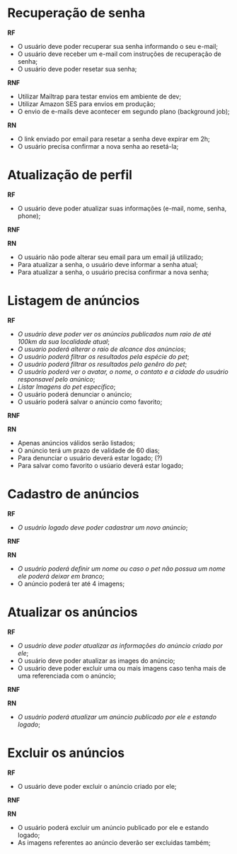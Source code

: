# Recuperação de senha

**RF**

- O usuário deve poder recuperar sua senha informando o seu e-mail;
- O usuário deve receber um e-mail com instruções de recuperação de senha;
- O usuário deve poder resetar sua senha;

**RNF**

- Utilizar Mailtrap para testar envios em ambiente de dev;
- Utilizar Amazon SES para envios em produção;
- O envio de e-mails deve acontecer em segundo plano (background job);


**RN**

- O link enviado por email para resetar a senha deve expirar em 2h;
- O usuário precisa confirmar a nova senha ao resetá-la;

# Atualização de perfil

**RF**

- O usuário deve poder atualizar suas informações (e-mail, nome, senha, phone);

**RNF**

**RN**

- O usuário não pode alterar seu email para um email já utilizado;
- Para atualizar a senha, o usuário deve informar a senha atual;
- Para atualizar a senha, o usuário precisa confirmar a nova senha;

# Listagem de anúncios

**RF**

- _O usuário deve poder ver os anúncios publicados num raio de até 100km da sua localidade atual_;
- _O usuario poderá alterar o raio de alcance dos anúncios_;
- _O usuário poderá filtrar os resultados pela espécie do pet_;
- _O usuário poderá filtrar os resultados pelo genêro do pet_; 
- _O usuário poderá ver o avatar, o nome, o contato e a cidade do usuário responsavel pelo anúnico_;
- _Listar Imagens do pet especifico_;
- O usuário poderá denunciar o anúncio;
- O usuário poderá salvar o anúncio como favorito;

**RNF**

**RN**
- Apenas anúncios válidos serão listados;
- O anúncio terá um prazo de validade de 60 dias;
- Para denunciar o usuário deverá estar logado; (?)
- Para salvar como favorito o usúario deverá estar logado;


# Cadastro de anúncios

**RF**
- _O usuário logado deve poder cadastrar um novo anúncio_;

**RNF**

**RN**
- _O usuário poderá definir um nome ou caso o pet não possua um nome ele poderá deixar em branco_;
- O anúncio poderá ter até 4 imagens;

# Atualizar os anúncios

**RF**
- _O usuário deve poder atualizar as informações do anúncio criado por ele_;
- O usuário deve poder atualizar as images do anúncio;
- O usuário deve poder excluir uma ou mais imagens caso tenha mais de uma referenciada com o anúncio;

**RNF**

**RN**
- _O usuário poderá atualizar um anúncio publicado por ele e estando logado_;

# Excluir os anúncios


**RF**
- O usuário deve poder excluir o anúncio criado por ele;

**RNF**

**RN**
- O usuário poderá excluir um anúncio publicado por ele e estando logado;
- As imagens referentes ao anúncio deverão ser excluidas também;